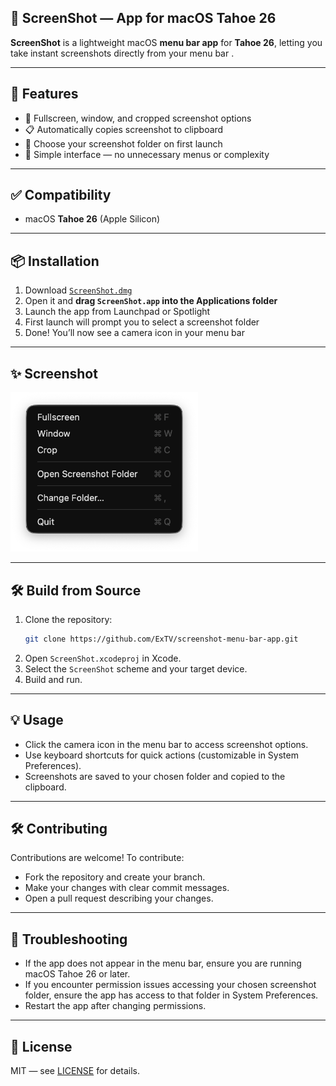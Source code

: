## 📸 ScreenShot — App for macOS Tahoe 26

**ScreenShot** is a lightweight macOS **menu bar app** for **Tahoe 26**, letting you take instant screenshots directly from your menu bar .

---

## 🚀 Features

- 📸 Fullscreen, window, and cropped screenshot options  
- 📋 Automatically copies screenshot to clipboard  
- 📁 Choose your screenshot folder on first launch  
- 🧼 Simple interface — no unnecessary menus or complexity  

---

## ✅ Compatibility

- macOS **Tahoe 26** (Apple Silicon)

---

## 📦 Installation

1. Download [`ScreenShot.dmg`](https://github.com/ExTV/screenshot-menu-bar-app/raw/main/ScreenShot.dmg)
2. Open it and **drag `ScreenShot.app` into the Applications folder**  
3. Launch the app from Launchpad or Spotlight  
4. First launch will prompt you to select a screenshot folder  
5. Done! You’ll now see a camera icon in your menu bar

---


## ✨ Screenshot

<img src="ScreenShot.png" alt="App Preview" width="300"/>

---

## 🛠️ Build from Source

1. Clone the repository:
   ```sh
   git clone https://github.com/ExTV/screenshot-menu-bar-app.git
   ```
2. Open `ScreenShot.xcodeproj` in Xcode.
3. Select the `ScreenShot` scheme and your target device.
4. Build and run.

---

## 💡 Usage

- Click the camera icon in the menu bar to access screenshot options.
- Use keyboard shortcuts for quick actions (customizable in System Preferences).
- Screenshots are saved to your chosen folder and copied to the clipboard.

---

## 🛠️ Contributing

Contributions are welcome! To contribute:
- Fork the repository and create your branch.
- Make your changes with clear commit messages.
- Open a pull request describing your changes.

---

## 🐞 Troubleshooting

- If the app does not appear in the menu bar, ensure you are running macOS Tahoe 26 or later.
- If you encounter permission issues accessing your chosen screenshot folder, ensure the app has access to that folder in System Preferences.
- Restart the app after changing permissions.

---

## 📄 License

MIT — see [LICENSE](LICENSE) for details.

